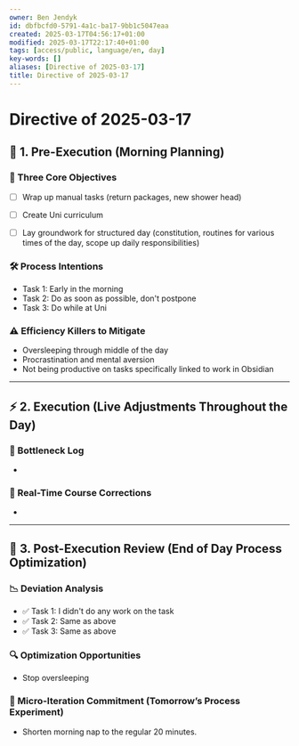 ```yaml
---
owner: Ben Jendyk
id: dbfbcfd0-5791-4a1c-ba17-9bb1c5047eaa
created: 2025-03-17T04:56:17+01:00
modified: 2025-03-17T22:17:40+01:00
tags: [access/public, language/en, day]
key-words: []
aliases: [Directive of 2025-03-17]
title: Directive of 2025-03-17
---
```


# Directive of 2025-03-17

## 🌅 1. Pre-Execution (Morning Planning)

### 🎯 Three Core Objectives

<!-- Most critical task 1 – outcome-driven, not just an activity. -->
- [ ] Wrap up manual tasks (return packages, new shower head)
<!-- Most critical task 2 – make it concrete and measurable. -->
- [ ] Create Uni curriculum
<!-- Most critical task 3 – must fit within the day’s execution capacity. -->
- [ ] Lay groundwork for structured day (constitution, routines for various times of the day, scope up daily responsibilities)

### 🛠️ Process Intentions

<!-- How will this be executed most efficiently? E.g., deep work session, batching tasks, specific tool usage. -->
- Task 1: Early in the morning
- Task 2: Do as soon as possible, don't postpone
- Task 3: Do while at Uni

### ⚠️ Efficiency Killers to Mitigate

<!-- What are the biggest risks to focus/execution today? E.g., distractions, decision fatigue, overplanning. -->
- Oversleeping through middle of the day
- Procrastination and mental aversion
- Not being productive on tasks specifically linked to work in Obsidian

---

## ⚡ 2. Execution (Live Adjustments Throughout the Day)

### 📌 Bottleneck Log

<!-- What slowed execution today? E.g., distractions, over-perfection, slow decision-making, unexpected blockers. -->
-

### 🔄 Real-Time Course Corrections

<!-- What tweaks were made mid-day to maintain efficiency? Only note direct changes to process. -->
-

---

## 🌙 3. Post-Execution Review (End of Day Process Optimization)

### 📉 Deviation Analysis

<!-- Did execution match expectation? If not, what caused deviation? -->
- ✅ Task 1: I didn't do any work on the task
- ✅ Task 2: Same as above
- ✅ Task 3: Same as above

### 🔍 Optimization Opportunities

<!-- What execution inefficiency should be addressed tomorrow? Focus on a single high-leverage improvement. -->
- Stop oversleeping

### 🧪 Micro-Iteration Commitment (Tomorrow’s Process Experiment)

<!-- What **one small tweak** will be tested tomorrow to refine execution? Keep it experimental and specific. -->
- Shorten morning nap to the regular 20 minutes.
